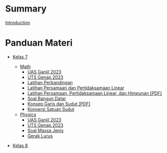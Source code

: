 # Summary

[Introduction](./chapter_1.md)
# Panduan Materi
- [Kelas 7](./kelas-7/README.md)
    - [Math](./kelas-7/math/README.md)
        - [UAS Ganjil 2023](./kelas-7/math/UAS-S1.md)
        - [UTS Genap 2023](./kelas-7/math/UTS-S2.md)
        - [Latihan Perbandingan](./kelas-7/math/Latihan_Perbandingan.md)
        - [Latihan Persamaan dan Pertidaksamaan Linear](./kelas-7/math/Latihan_Aljabar.md)
        - [Latihan Persamaan, Pertidaksamaan Linear, dan Himpunan [PDF]](./kelas-7/math/Latihan_Pertidaksamaan_Persamaan_Himpunan_PDF.md)
        - [Soal Bangun Datar](./kelas-7/math/BangunDatar-Soal.md)
        - [Konsep Garis dan Sudut [PDF]](./kelas-7/math/garis-dan-sudut/Konsep_Garis_dan_Sudut.md)
        - [Konversi Satuan Sudut](./kelas-7/math/garis-dan-sudut/konversi_derajat.md)
    - [Physics](./kelas-7/physics/README.md)
        - [UAS Ganjil 2023](./kelas-7/physics/UAS-S1.md)
        - [UTS Genap 2023](./kelas-7/physics/UTS-S2.md)
        - [Soal Massa Jenis](./kelas-7/physics/Latihan_Massa_Jenis.md)
        - [Gerak Lurus](./kelas-7/physics/Latihan_GLB_GLBB.md)

- [Kelas 8](./kelas-8/README.md)


